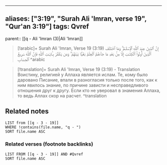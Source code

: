 
---
aliases: ["3:19", "Surah Ali 'Imran, verse 19", "Qur'an 3:19"]
tags: Qvref
---

parent:: [[q - Ali 'Imran (3)|Ali 'Imran]]

> [!arabic]+ Surah Ali 'Imran, Verse 19 (3:19)
> <span class="quran-arabic">إِنَّ ٱلدِّينَ عِندَ ٱللَّهِ ٱلْإِسْلَـٰمُ ۗ وَمَا ٱخْتَلَفَ ٱلَّذِينَ أُوتُوا۟ ٱلْكِتَـٰبَ إِلَّا مِنۢ بَعْدِ مَا جَآءَهُمُ ٱلْعِلْمُ بَغْيًۢا بَيْنَهُمْ ۗ وَمَن يَكْفُرْ بِـَٔايَـٰتِ ٱللَّهِ فَإِنَّ ٱللَّهَ سَرِيعُ ٱلْحِسَابِ</span>
^arabic

> [!translation]+ Surah Ali 'Imran, Verse 19 (3:19) - Translation
> Воистину, религией у Аллаха является ислам. Те, кому было даровано Писание, впали в разногласия только после того, как к ним явилось знание, по причине зависти и несправедливого отношения друг к другу. Если кто не уверовал в знамения Аллаха, то ведь Аллах скор на расчет.
^translation



## Related notes
```dataview
LIST from [[q - 3 - 19]]
WHERE !contains(file.name, "q - ")
SORT file.name ASC
```

### Related verses (footnote backlinks)
```dataview
LIST FROM [[q - 3 - 19]] AND #Qvref
SORT file.name ASC
```


